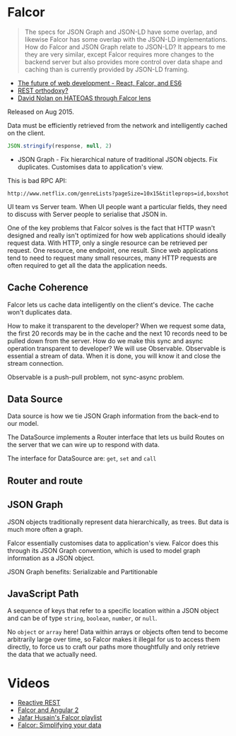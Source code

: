 # Falcor

> The specs for JSON Graph and JSON-LD have some overlap, and likewise Falcor has some overlap with the JSON-LD implementations. How do Falcor and JSON Graph relate to JSON-LD? It appears to me they are very similar, except Falcor requires more changes to the backend server but also provides more control over data shape and caching than is currently provided by JSON-LD framing.

* [The future of web development - React, Falcor, and ES6](http://engineering.widen.com/blog/future-of-the-web-react-falcor/)
* [REST orthodoxy?](https://news.ycombinator.com/item?id=9473519)
* [David Nolan on HATEOAS through Falcor lens](https://twitter.com/swannodette/status/642701397813776384)

Released on Aug 2015.

Data must be efficiently retrieved from the network and intelligently cached on the client.

```js
JSON.stringify(response, null, 2)
```

* JSON Graph - Fix hierarchical nature of traditional JSON objects. Fix duplicates. Customises data to application's view.

This is bad RPC API:

```
http://www.netflix.com/genreLists?pageSize=10x15&titleprops=id,boxshot
```

UI team vs Server team. When UI people want a particular fields, they need to discuss with Server people to serialise that JSON in.

One of the key problems that Falcor solves is the fact that HTTP wasn't designed and really isn't optimized for how web applications should ideally request data. With HTTP, only a single resource can be retrieved per request. One resource, one endpoint, one result. Since web applications tend to need to request many small resources, many HTTP requests are often required to get all the data the application needs.

## Cache Coherence

Falcor lets us cache data intelligently on the client's device. The cache won't duplicates data.

How to make it transparent to the developer? When we request some data, the first 20 records may be in the cache and the next 10 records need to be pulled down from the server. How do we make this sync and async operation transparent to developer? We will use Observable. Observable is essential a stream of data. When it is done, you will know it and close the stream connection.

Observable is a push-pull problem, not sync-async problem.

## Data Source

Data source is how we tie JSON Graph information from the back-end to our model.

The DataSource implements a Router interface that lets us build Routes on the server that we can wire up to respond with data.

The interface for DataSource are: `get`, `set` and `call`

## Router and route

## JSON Graph

JSON objects traditionally represent data hierarchically, as trees. But data is much more often a graph.

Falcor essentially customises data to application's view. Falcor does this through its JSON Graph convention, which is used to model graph information as a JSON object.

JSON Graph benefits: Serializable and Partitionable



## JavaScript Path

A sequence of keys that refer to a specific location within a JSON object and can be of type `string`, `boolean`, `number`, or `null`.

No `object` or `array` here! Data within arrays or objects often tend to become arbitrarily large over time, so Falcor makes it illegal for us to access them directly, to force us to craft our paths more thoughtfully and only retrieve the data that we actually need.

# Videos

* [Reactive REST](http://www.infoq.com/presentations/netflix-reactive-rest)
* [Falcor and Angular 2](https://www.youtube.com/watch?v=WL54eYbTJUw)
* [Jafar Husain's Falcor playlist](https://www.youtube.com/watch?list=PL-7Rk5Igg3dfdxlNKNSMJHfK_yG5ceiZf&v=xby_MUlBOw0)
* [Falcor: Simplifying your data](https://www.youtube.com/watch?v=nCksc3tdM-A)
